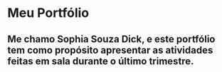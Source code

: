 # Meu Portfólio
## Me chamo Sophia Souza Dick, e este portfólio tem como propósito apresentar as atividades feitas em sala durante o último trimestre. 

